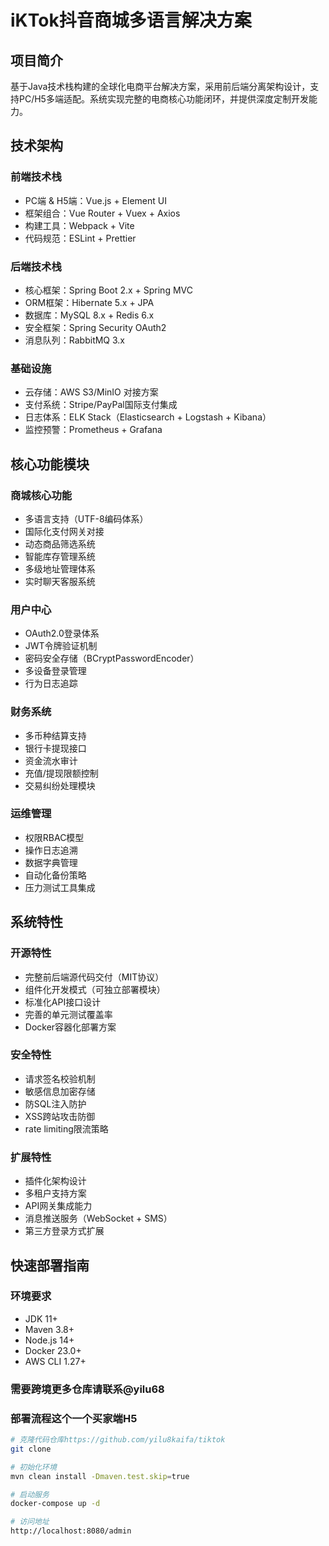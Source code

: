 # iKTok抖音商城多语言解决方案

## 项目简介
基于Java技术栈构建的全球化电商平台解决方案，采用前后端分离架构设计，支持PC/H5多端适配。系统实现完整的电商核心功能闭环，并提供深度定制开发能力。

## 技术架构

### 前端技术栈
- PC端 & H5端：Vue.js + Element UI
- 框架组合：Vue Router + Vuex + Axios
- 构建工具：Webpack + Vite
- 代码规范：ESLint + Prettier

### 后端技术栈
- 核心框架：Spring Boot 2.x + Spring MVC
- ORM框架：Hibernate 5.x + JPA
- 数据库：MySQL 8.x + Redis 6.x
- 安全框架：Spring Security OAuth2
- 消息队列：RabbitMQ 3.x

### 基础设施
- 云存储：AWS S3/MinIO 对接方案
- 支付系统：Stripe/PayPal国际支付集成
- 日志体系：ELK Stack（Elasticsearch + Logstash + Kibana）
- 监控预警：Prometheus + Grafana

## 核心功能模块

### 商城核心功能
- 多语言支持（UTF-8编码体系）
- 国际化支付网关对接
- 动态商品筛选系统
- 智能库存管理系统
- 多级地址管理体系
- 实时聊天客服系统

### 用户中心
- OAuth2.0登录体系
- JWT令牌验证机制
- 密码安全存储（BCryptPasswordEncoder）
- 多设备登录管理
- 行为日志追踪

### 财务系统
- 多币种结算支持
- 银行卡提现接口
- 资金流水审计
- 充值/提现限额控制
- 交易纠纷处理模块

### 运维管理
- 权限RBAC模型
- 操作日志追溯
- 数据字典管理
- 自动化备份策略
- 压力测试工具集成

## 系统特性

### 开源特性
- 完整前后端源代码交付（MIT协议）
- 组件化开发模式（可独立部署模块）
- 标准化API接口设计
- 完善的单元测试覆盖率
- Docker容器化部署方案

### 安全特性
- 请求签名校验机制
- 敏感信息加密存储
- 防SQL注入防护
- XSS跨站攻击防御
- rate limiting限流策略

### 扩展特性
- 插件化架构设计
- 多租户支持方案
- API网关集成能力
- 消息推送服务（WebSocket + SMS）
- 第三方登录方式扩展

## 快速部署指南

### 环境要求
- JDK 11+
- Maven 3.8+
- Node.js 14+
- Docker 23.0+
- AWS CLI 1.27+
### 需要跨境更多仓库请联系@yilu68

### 部署流程这个一个买家端H5
```bash
# 克隆代码仓库https://github.com/yilu8kaifa/tiktok
git clone 

# 初始化环境
mvn clean install -Dmaven.test.skip=true

# 启动服务
docker-compose up -d

# 访问地址
http://localhost:8080/admin

